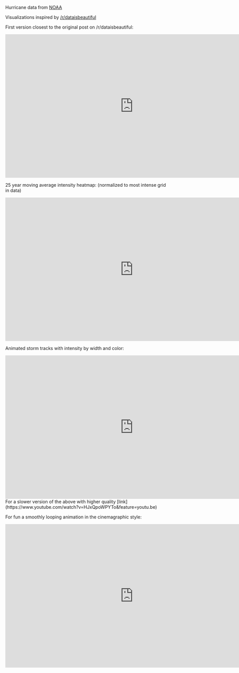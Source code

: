 
Hurricane data from [NOAA](https://www.ncdc.noaa.gov/ibtracs/index.php?name=wmo-data)

Visualizations inspired by [/r/dataisbeautiful](https://www.reddit.com/r/dataisbeautiful/comments/6y0h2q/100_years_of_hurricane_paths_animated_oc/)

First version closest to the original post on /r/dataisbeautiful: 
<iframe src='https://gfycat.com/ifr/SecondhandShrillHamster' frameborder='0' scrolling='no' allowfullscreen width='800' height='450'></iframe>

25 year moving average intensity heatmap: (normalized to most intense grid in data) 
<iframe src='https://gfycat.com/ifr/MeatyShamelessHedgehog' frameborder='0' scrolling='no' allowfullscreen width='800' height='450'></iframe>

Animated storm tracks with intensity by width and color: 
<iframe src='https://gfycat.com/ifr/AlarmedShoddyGordonsetter' frameborder='0' scrolling='no' allowfullscreen width='800' height='450'></iframe>
For a slower version of the above with higher quality [link](https://www.youtube.com/watch?v=HJxQpoWPYTo&feature=youtu.be)

For fun a smoothly looping animation in the cinemagraphic style: 
<iframe src='https://gfycat.com/ifr/ExaltedGrossBoubou' frameborder='0' scrolling='no' allowfullscreen width='800' height='450'></iframe>


